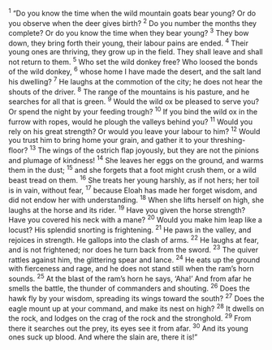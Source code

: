<sup>1</sup> “Do you know the time when the wild mountain goats bear young? Or do you observe when the deer gives birth?
<sup>2</sup> Do you number the months they complete? Or do you know the time when they bear young?
<sup>3</sup> They bow down, they bring forth their young, their labour pains are ended.
<sup>4</sup> Their young ones are thriving, they grow up in the field. They shall leave and shall not return to them.
<sup>5</sup> Who set the wild donkey free? Who loosed the bonds of the wild donkey,
<sup>6</sup> whose home I have made the desert, and the salt land his dwelling?
<sup>7</sup> He laughs at the commotion of the city; he does not hear the shouts of the driver.
<sup>8</sup> The range of the mountains is his pasture, and he searches for all that is green.
<sup>9</sup> Would the wild ox be pleased to serve you? Or spend the night by your feeding trough?
<sup>10</sup> If you bind the wild ox in the furrow with ropes, would he plough the valleys behind you?
<sup>11</sup> Would you rely on his great strength? Or would you leave your labour to him?
<sup>12</sup> Would you trust him to bring home your grain, and gather it to your threshing-floor?
<sup>13</sup> The wings of the ostrich flap joyously, but they are not the pinions and plumage of kindness!
<sup>14</sup> She leaves her eggs on the ground, and warms them in the dust;
<sup>15</sup> and she forgets that a foot might crush them, or a wild beast tread on them.
<sup>16</sup> She treats her young harshly, as if not hers; her toil is in vain, without fear,
<sup>17</sup> because Eloah has made her forget wisdom, and did not endow her with understanding.
<sup>18</sup> When she lifts herself on high, she laughs at the horse and its rider.
<sup>19</sup> Have you given the horse strength? Have you covered his neck with a mane?
<sup>20</sup> Would you make him leap like a locust? His splendid snorting is frightening.
<sup>21</sup> He paws in the valley, and rejoices in strength. He gallops into the clash of arms.
<sup>22</sup> He laughs at fear, and is not frightened; nor does he turn back from the sword.
<sup>23</sup> The quiver rattles against him, the glittering spear and lance.
<sup>24</sup> He eats up the ground with fierceness and rage, and he does not stand still when the ram’s horn sounds.
<sup>25</sup> At the blast of the ram’s horn he says, ‘Aha!’ And from afar he smells the battle, the thunder of commanders and shouting.
<sup>26</sup> Does the hawk fly by your wisdom, spreading its wings toward the south?
<sup>27</sup> Does the eagle mount up at your command, and make its nest on high?
<sup>28</sup> It dwells on the rock, and lodges on the crag of the rock and the stronghold.
<sup>29</sup> From there it searches out the prey, its eyes see it from afar.
<sup>30</sup> And its young ones suck up blood. And where the slain are, there it is!”
